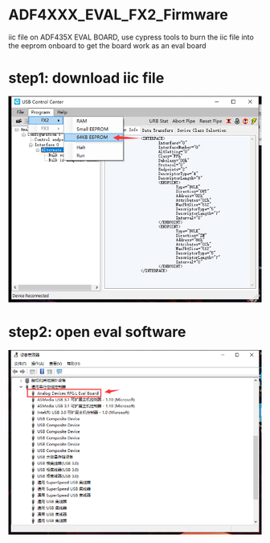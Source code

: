# ADF4XXX_EVAL_FX2_Firmware
iic file on ADF435X EVAL BOARD, use cypress tools to burn the iic file into the eeprom onboard to get the board work as an eval board  
# step1: download iic file 
![](https://github.com/TerayTech/ADF4XXX_EVAL_FX2_Firmware/blob/main/img/a.png) 
# step2: open eval software 
![](https://github.com/TerayTech/ADF4XXX_EVAL_FX2_Firmware/blob/main/img/b.png) 
